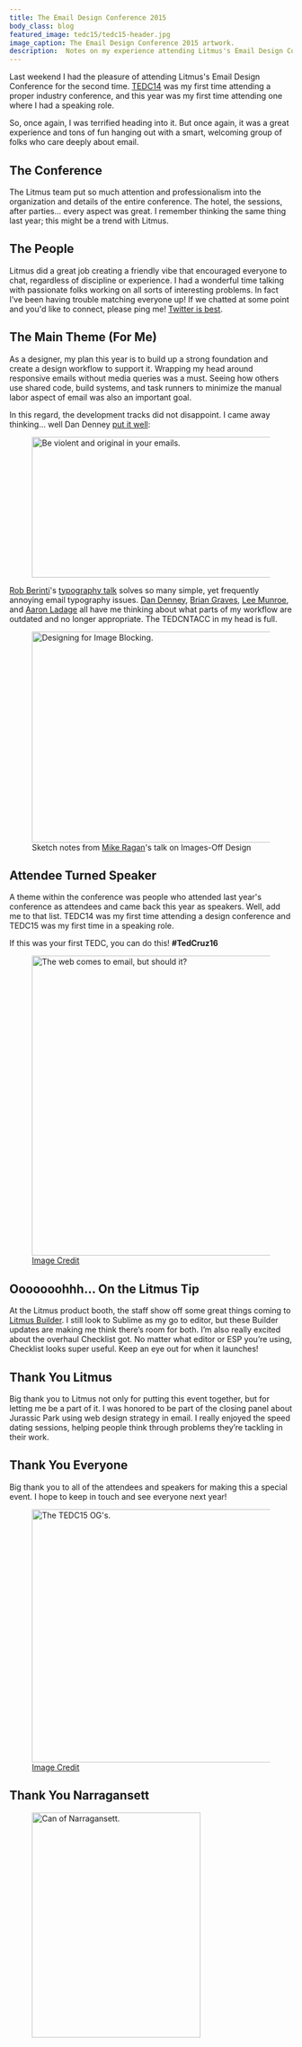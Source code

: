 ```yaml
---
title: The Email Design Conference 2015
body_class: blog
featured_image: tedc15/tedc15-header.jpg
image_caption: The Email Design Conference 2015 artwork.
description:  Notes on my experience attending Litmus's Email Design Conference 2015.
---
```


Last weekend I had the pleasure of attending Litmus's Email Design Conference for the second time. [TEDC14](/blog/litmus-email-design-conference-2014) was my first time attending a proper industry conference, and this year was my first time attending one where I had a speaking role.

So, once again, I was terrified heading into it. But once again, it was a great experience and tons of fun hanging out with a smart, welcoming group of folks who care deeply about email.

## The Conference
The Litmus team put so much attention and professionalism into the organization and details of the entire conference. The hotel, the sessions, after parties... every aspect was great. I remember thinking the same thing last year; this might be a trend with Litmus.

## The People
Litmus did a great job creating a friendly vibe that encouraged everyone to chat, regardless of discipline or experience. I had a wonderful time talking with passionate folks working on all sorts of interesting problems. In fact I’ve been having trouble matching everyone up! If we chatted at some point and you'd like to connect, please ping me! [Twitter is best](https://twitter.com/TedGoas).

## The Main Theme (For Me)
As a designer, my plan this year is to build up a strong foundation and create a design workflow to support it. Wrapping my head around responsive emails without media queries was a must. Seeing how others use shared code, build systems, and task runners to minimize the manual labor aspect of email was also an important goal.

In this regard, the development tracks did not disappoint. I came away thinking… well Dan Denney [put it well](https://speakerdeck.com/dandenney/the-organized-chaos-of-email-creation):

<figure>
	<img src="/assets/img/tedc15/dan-denney.jpg" alt="Be violent and original in your emails." width="700" height="250">
</figure>

[Rob Berinti](http://berinti.com/)'s [typography talk](https://drive.google.com/open?id=0B2uzG2bvD431aWsyTXRnVG94S3c) solves so many simple, yet frequently annoying email typography issues. [Dan Denney](https://twitter.com/dandenney), [Brian Graves](https://twitter.com/briangraves), [Lee Munroe](https://twitter.com/leemunroe), and [Aaron Ladage](https://twitter.com/aladage) all have me thinking about what parts of my workflow are outdated and no longer appropriate. The TEDCNTACC in my head is full.

<figure class="outset">
	<img src="/assets/img/tedc15/mike-ragan.jpg" alt="Designing for Image Blocking." width="700" height="375">
	<figcaption>Sketch notes from <a href="https://twitter.com/Mike_Ragan">Mike Ragan</a>'s talk on Images-Off Design</figcaption>
</figure>

## Attendee Turned Speaker
A theme within the conference was people who attended last year's conference as attendees and came back this year as speakers. Well, add me to that list. TEDC14 was my first time attending a design conference and TEDC15 was my first time in a speaking role.

If this was your first TEDC, you can do this! **#TedCruz16**

<figure>
	<img src="/assets/img/tedc15/panel.jpg" alt="The web comes to email, but should it?" width="800" height="533">
	<figcaption><a href="https://twitter.com/pbiolsi/status/637354517391101953">Image Credit</a></figcaption>
</figure>

## Ooooooohhh... On the Litmus Tip
At the Litmus product booth, the staff show off some great things coming to [Litmus Builder](https://litmus.com/email-builder). I still look to Sublime as my go to editor, but these Builder updates are making me think there’s room for both. I’m also really excited about the overhaul Checklist got. No matter what editor or ESP you’re using, Checklist looks super useful. Keep an eye out for when it launches!

## Thank You Litmus
Big thank you to Litmus not only for putting this event together, but for letting me be a part of it. I was honored to be part of the closing panel about <span class="line-through">Jurassic Park</span> using web design strategy in email. I really enjoyed the speed dating sessions, helping people think through problems they’re tackling in their work.

## Thank You Everyone
Big thank you to all of the attendees and speakers for making this a special event. I hope to keep in touch and see everyone next year!

<figure>
	<img src="/assets/img/tedc15/after.jpg" alt="The TEDC15 OG's." width="590" height="450">
	<figcaption><a href="https://instagram.com/p/68ZIb3pSd-/">Image Credit</a></figcaption>
</figure>

## Thank You Narragansett
<figure>
	<img src="/assets/img/tedc15/narragansett.jpg" alt="Can of Narragansett." width="300" height="400">
</figure>
